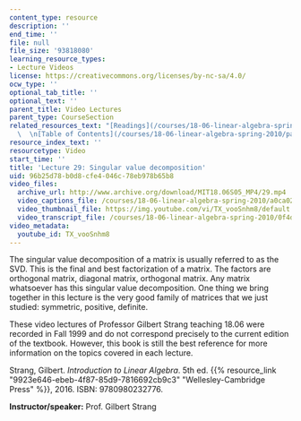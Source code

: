 ```yaml
---
content_type: resource
description: ''
end_time: ''
file: null
file_size: '93818080'
learning_resource_types:
- Lecture Videos
license: https://creativecommons.org/licenses/by-nc-sa/4.0/
ocw_type: ''
optional_tab_title: ''
optional_text: ''
parent_title: Video Lectures
parent_type: CourseSection
related_resources_text: "[Readings](/courses/18-06-linear-algebra-spring-2010/pages/readings)\
  \  \n[Table of Contents](/courses/18-06-linear-algebra-spring-2010/pages/readings#Table_of_Contents)"
resource_index_text: ''
resourcetype: Video
start_time: ''
title: 'Lecture 29: Singular value decomposition'
uid: 96b25d78-b0d8-cfe4-046c-78eb978b65b8
video_files:
  archive_url: http://www.archive.org/download/MIT18.06S05_MP4/29.mp4
  video_captions_file: /courses/18-06-linear-algebra-spring-2010/a0ca026f1d605a1f8ad6d449dcf7321b_TX_vooSnhm8.vtt
  video_thumbnail_file: https://img.youtube.com/vi/TX_vooSnhm8/default.jpg
  video_transcript_file: /courses/18-06-linear-algebra-spring-2010/0f4d618b79d74403afcbaef310117f03_TX_vooSnhm8.pdf
video_metadata:
  youtube_id: TX_vooSnhm8
---
```


The singular value decomposition of a matrix is usually referred to as the SVD. This is the final and best factorization of a matrix. The factors are orthogonal matrix, diagonal matrix, orthogonal matrix. Any matrix whatsoever has this singular value decomposition. One thing we bring together in this lecture is the very good family of matrices that we just studied: symmetric, positive, definite.

These video lectures of Professor Gilbert Strang teaching 18.06 were recorded in Fall 1999 and do not correspond precisely to the current edition of the textbook. However, this book is still the best reference for more information on the topics covered in each lecture.

Strang, Gilbert. _Introduction to Linear Algebra_. 5th ed. {{% resource_link "9923e646-ebeb-4f87-85d9-7816692cb9c3" "Wellesley-Cambridge Press" %}}, 2016. ISBN: 9780980232776.

**Instructor/speaker:** Prof. Gilbert Strang

